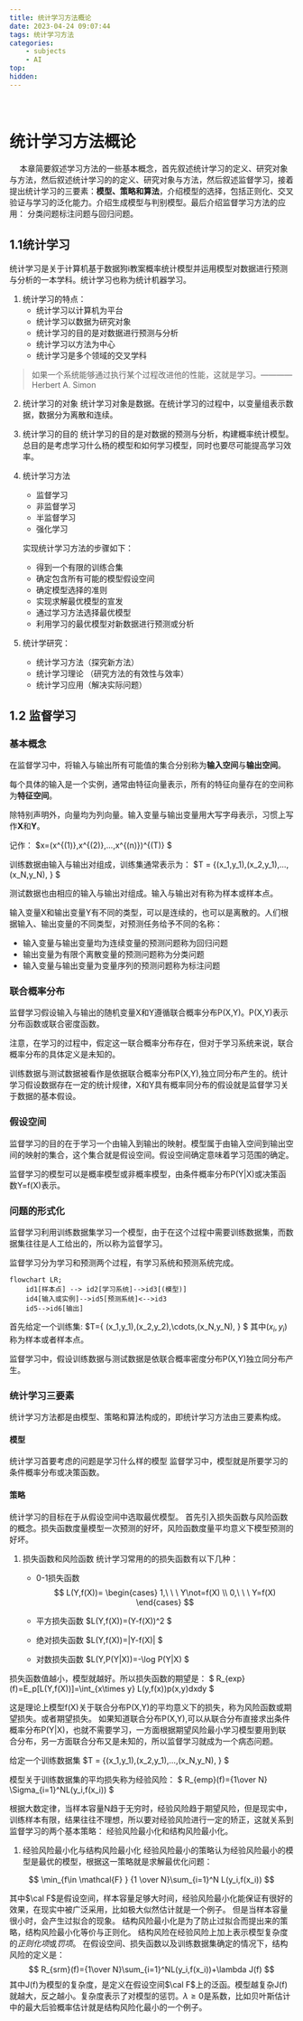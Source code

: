 ```yaml
---
title: 统计学习方法概论
date: 2023-04-24 09:07:44
tags: 统计学习方法
categories:
    - subjects
    - AI
top:
hidden:
---
```

&ensp;
<!-- more -->

# 统计学习方法概论
&ensp;&ensp; 本章简要叙述学习方法的一些基本概念，首先叙述统计学习的定义、研究对象与方法，然后叙述统计学习的的定义、研究对象与方法，然后叙述监督学习，接着提出统计学习的三要素：**模型、策略和算法**，介绍模型的选择，包括正则化、交叉验证与学习的泛化能力。介绍生成模型与判别模型。最后介绍监督学习方法的应用： 分类问题标注问题与回归问题。

## 1.1统计学习
统计学习是关于计算机基于数据狗i教案概率统计模型并运用模型对数据进行预测与分析的一本学科。统计学习也称为统计机器学习。
1. 统计学习的特点：
    - 统计学习以计算机为平台
    - 统计学习以数据为研究对象
    - 统计学习的目的是对数据进行预测与分析
    - 统计学习以方法为中心
    - 统计学习是多个领域的交叉学科
> 如果一个系统能够通过执行某个过程改进他的性能，这就是学习。————Herbert A. Simon


2. 统计学习的对象
统计学习对象是数据。在统计学习的过程中，以变量组表示数据，数据分为离散和连续。

3. 统计学习的目的
统计学习的目的是对数据的预测与分析，构建概率统计模型。总目的是考虑学习什么杨的模型和如何学习模型，同时也要尽可能提高学习效率。

4. 统计学习方法
    - 监督学习
    - 非监督学习
    - 半监督学习
    - 强化学习

    实现统计学习方法的步骤如下：
    - 得到一个有限的训练合集
    - 确定包含所有可能的模型假设空间
    - 确定模型选择的准则
    - 实现求解最优模型的宣发
    - 通过学习方法选择最优模型
    - 利用学习的最优模型对新数据进行预测或分析

5. 统计学研究：
    - 统计学习方法（探究新方法）
    - 统计学习理论 （研究方法的有效性与效率）
    - 统计学习应用（解决实际问题）

## 1.2 监督学习
### 基本概念
在监督学习中，将输入与输出所有可能值的集合分别称为**输入空间**与**输出空间**。

每个具体的输入是一个实例，通常由特征向量表示，所有的特征向量存在的空间称为**特征空间**。

除特别声明外，向量均为列向量。输入变量与输出变量用大写字母表示，习惯上写作**X**和**Y**。

记作：
$x=(x^{(1)},x^{(2)},...,x^{(n)})^{(T)}
$

训练数据由输入与输出对组成，训练集通常表示为：
$T = \{(x_1,y_1),(x_2,y_1),...,(x_N,y_N), \}
$

测试数据也由相应的输入与输出对组成。输入与输出对有称为样本或样本点。

输入变量X和输出变量Y有不同的类型，可以是连续的，也可以是离散的。人们根据输入、输出变量的不同类型，对预测任务给予不同的名称：
- 输入变量与输出变量均为连续变量的预测问题称为回归问题
- 输出变量为有限个离散变量的预测问题称为分类问题
- 输入变量与输出变量为变量序列的预测问题称为标注问题

### 联合概率分布

监督学习假设输入与输出的随机变量X和Y遵循联合概率分布P(X,Y)。P(X,Y)表示分布函数或联合密度函数。

注意，在学习的过程中，假定这一联合概率分布存在，但对于学习系统来说，联合概率分布的具体定义是未知的。

训练数据与测试数据被看作是依据联合概率分布P(X,Y),独立同分布产生的。统计学习假设数据存在一定的统计规律，X和Y具有概率同分布的假设就是监督学习关于数据的基本假设。

### 假设空间
监督学习的目的在于学习一个由输入到输出的映射。模型属于由输入空间到输出空间的映射的集合，这个集合就是假设空间。假设空间确定意味着学习范围的确定。

监督学习的模型可以是概率模型或非概率模型，由条件概率分布P(Y|X)或决策函数Y=f(X)表示。

### 问题的形式化
监督学习利用训练数据集学习一个模型，由于在这个过程中需要训练数据集，而数据集往往是人工给出的，所以称为监督学习。

监督学习分为学习和预测两个过程，有学习系统和预测系统完成。

```mermaid
flowchart LR;
    id1[样本点] --> id2[学习系统]-->id3[(模型)]
    id4[输入或实例]-->id5[预测系统]<-->id3
    id5-->id6[输出] 
```

首先给定一个训练集:
$T=\{ (x_1,y_1),(x_2,y_2),\cdots,(x_N,y_N), \}
$
其中$(x_i,y_i)$称为样本或者样本点。

监督学习中，假设训练数据与测试数据是依联合概率密度分布P(X,Y)独立同分布产生。

### 统计学习三要素
统计学习方法都是由模型、策略和算法构成的，即统计学习方法由三要素构成。
#### 模型
统计学习首要考虑的问题是学习什么样的模型
监督学习中，模型就是所要学习的条件概率分布或决策函数。

#### 策略
统计学习的目标在于从假设空间中选取最优模型。
首先引入损失函数与风险函数的概念。损失函数度量模型一次预测的好坏，风险函数度量平均意义下模型预测的好坏。
1. 损失函数和风险函数
统计学习常用的的损失函数有以下几种：
   - 0-1损失函数
    $$
    L(Y,f(X))=
    \begin{cases}
    1,\ \ \ Y\not=f(X) \\
    0,\ \ \ Y=f(X)
    \end{cases} 
    $$

   - 平方损失函数
$L(Y,f(X))=(Y-f(X))^2
$

   - 绝对损失函数
$L(Y,f(X))=|Y-f(X)|
$
   - 对数损失函数
$L(Y,P(Y|X))=-\log P(Y|X)
$

损失函数值越小，模型就越好。所以损失函数的期望是：
$
R_{exp}(f)=E_p[L(Y,f(X))]=\int_{x\times y} L(y,f(x))p(x,y)dxdy 
$

这是理论上模型f(X)关于联合分布P(X,Y)的平均意义下的损失，称为风险函数或期望损失。或者期望损失。
如果知道联合分布P(X,Y),可以从联合分布直接求出条件概率分布P(Y|X)，也就不需要学习，一方面根据期望风险最小学习模型要用到联合分布，另一方面联合分布又是未知的，所以监督学习就成为一个病态问题。

给定一个训练数据集
$T = \{(x_1,y_1),(x_2,y_1),...,(x_N,y_N), \}
$

模型关于训练数据集的平均损失称为经验风险：
$
R_{emp}(f)={1\over N} \Sigma_{i=1}^NL(y_i,f(x_i))
$

根据大数定律，当样本容量N趋于无穷时，经验风险趋于期望风险，但是现实中，训练样本有限，结果往往不理想，所以要对经验风险进行一定的矫正，这就关系到监督学习的两个基本策略：
经验风险最小化和结构风险最小化。

1. 经验风险最小化与结构风险最小化
经验风险最小的策略认为经验风险最小的模型是最优的模型，根据这一策略就是求解最优化问题：

$$
\min_{f\in \mathcal{F}  } {1 \over N}\sum_{i=1}^N L(y_i,f(x_i))
$$

其中$\cal F$是假设空间，样本容量足够大时间，经验风险最小化能保证有很好的效果，在现实中被广泛采用，比如极大似然估计就是一个例子。
但是当样本容量很小时，会产生过拟合的现象。
结构风险最小化是为了防止过拟合而提出来的策略，结构风险最小化等价与正则化。
结构风险在经验风险上加上表示模型复杂度的*正则化项*或*罚项*。
在假设空间、损失函数以及训练数据集确定的情况下，结构风险的定义是：
$$
R_{srm}(f)={1\over N}\sum_{i=1}^NL(y_i,f(x_i))+\lambda J(f)
$$
其中J(f)为模型的复杂度，是定义在假设空间$\cal F$上的泛函。模型越复杂J(f)就越大，反之越小。复杂度表示了对模型的惩罚。$\lambda \geq 0$是系数，比如贝叶斯估计中的最大后验概率估计就是结构风险化最小的一个例子。
